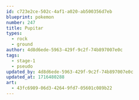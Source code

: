 ```yaml
---
id: c723e2ce-502c-4af1-a020-ab500356d7eb
blueprint: pokemon
number: 247
title: Pupitar
types:
  - rock
  - ground
author: 4d8d6ede-5963-429f-9c2f-74b897007e0c
tags:
  - stage-1
  - pseudo
updated_by: 4d8d6ede-5963-429f-9c2f-74b897007e0c
updated_at: 1716480288
art:
  - 43fc6989-06d3-4264-9fd7-05601c089b22
---
```

